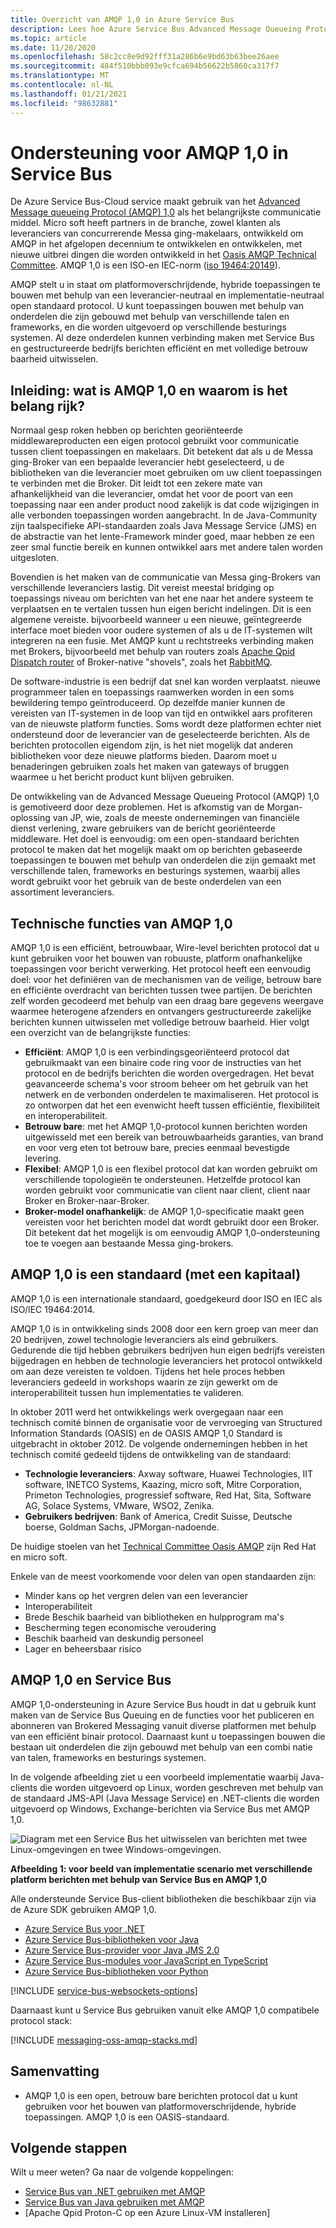 ```yaml
---
title: Overzicht van AMQP 1,0 in Azure Service Bus
description: Lees hoe Azure Service Bus Advanced Message Queueing Protocol (AMQP) ondersteunt, een open standaard protocol.
ms.topic: article
ms.date: 11/20/2020
ms.openlocfilehash: 58c2cc8e9d92fff31a286b6e9bd63b63bee26aee
ms.sourcegitcommit: 484f510bbb093e9cfca694b56622b5860ca317f7
ms.translationtype: MT
ms.contentlocale: nl-NL
ms.lasthandoff: 01/21/2021
ms.locfileid: "98632881"
---
```

# <a name="amqp-10-support-in-service-bus"></a>Ondersteuning voor AMQP 1,0 in Service Bus
De Azure Service Bus-Cloud service maakt gebruik van het [Advanced Message queueing Protocol (AMQP) 1,0](http://docs.oasis-open.org/amqp/core/v1.0/amqp-core-overview-v1.0.html) als het belangrijkste communicatie middel. Micro soft heeft partners in de branche, zowel klanten als leveranciers van concurrerende Messa ging-makelaars, ontwikkeld om AMQP in het afgelopen decennium te ontwikkelen en ontwikkelen, met nieuwe uitbrei dingen die worden ontwikkeld in het [Oasis AMQP Technical Committee](https://www.oasis-open.org/committees/tc_home.php?wg_abbrev=amqp). AMQP 1,0 is een ISO-en IEC-norm ([iso 19464:20149](https://www.iso.org/standard/64955.html)). 

AMQP stelt u in staat om platformoverschrijdende, hybride toepassingen te bouwen met behulp van een leverancier-neutraal en implementatie-neutraal open standaard protocol. U kunt toepassingen bouwen met behulp van onderdelen die zijn gebouwd met behulp van verschillende talen en frameworks, en die worden uitgevoerd op verschillende besturings systemen. Al deze onderdelen kunnen verbinding maken met Service Bus en gestructureerde bedrijfs berichten efficiënt en met volledige betrouw baarheid uitwisselen.

## <a name="introduction-what-is-amqp-10-and-why-is-it-important"></a>Inleiding: wat is AMQP 1,0 en waarom is het belang rijk?
Normaal gesp roken hebben op berichten georiënteerde middlewareproducten een eigen protocol gebruikt voor communicatie tussen client toepassingen en makelaars. Dit betekent dat als u de Messa ging-Broker van een bepaalde leverancier hebt geselecteerd, u de bibliotheken van die leverancier moet gebruiken om uw client toepassingen te verbinden met die Broker. Dit leidt tot een zekere mate van afhankelijkheid van die leverancier, omdat het voor de poort van een toepassing naar een ander product nood zakelijk is dat code wijzigingen in alle verbonden toepassingen worden aangebracht. In de Java-Community zijn taalspecifieke API-standaarden zoals Java Message Service (JMS) en de abstractie van het lente-Framework minder goed, maar hebben ze een zeer smal functie bereik en kunnen ontwikkel aars met andere talen worden uitgesloten.

Bovendien is het maken van de communicatie van Messa ging-Brokers van verschillende leveranciers lastig. Dit vereist meestal bridging op toepassings niveau om berichten van het ene naar het andere systeem te verplaatsen en te vertalen tussen hun eigen bericht indelingen. Dit is een algemene vereiste. bijvoorbeeld wanneer u een nieuwe, geïntegreerde interface moet bieden voor oudere systemen of als u de IT-systemen wilt integreren na een fusie. Met AMQP kunt u rechtstreeks verbinding maken met Brokers, bijvoorbeeld met behulp van routers zoals [Apache Qpid Dispatch router](https://qpid.apache.org/components/dispatch-router/index.html) of Broker-native "shovels", zoals het [RabbitMQ](service-bus-integrate-with-rabbitmq.md).

De software-industrie is een bedrijf dat snel kan worden verplaatst. nieuwe programmeer talen en toepassings raamwerken worden in een soms bewildering tempo geïntroduceerd. Op dezelfde manier kunnen de vereisten van IT-systemen in de loop van tijd en ontwikkel aars profiteren van de nieuwste platform functies. Soms wordt deze platformen echter niet ondersteund door de leverancier van de geselecteerde berichten. Als de berichten protocollen eigendom zijn, is het niet mogelijk dat anderen bibliotheken voor deze nieuwe platforms bieden. Daarom moet u benaderingen gebruiken zoals het maken van gateways of bruggen waarmee u het bericht product kunt blijven gebruiken.

De ontwikkeling van de Advanced Message Queueing Protocol (AMQP) 1,0 is gemotiveerd door deze problemen. Het is afkomstig van de Morgan-oplossing van JP, wie, zoals de meeste ondernemingen van financiële dienst verlening, zware gebruikers van de bericht georiënteerde middleware. Het doel is eenvoudig: om een open-standaard berichten protocol te maken dat het mogelijk maakt om op berichten gebaseerde toepassingen te bouwen met behulp van onderdelen die zijn gemaakt met verschillende talen, frameworks en besturings systemen, waarbij alles wordt gebruikt voor het gebruik van de beste onderdelen van een assortiment leveranciers.

## <a name="amqp-10-technical-features"></a>Technische functies van AMQP 1,0
AMQP 1,0 is een efficiënt, betrouwbaar, Wire-level berichten protocol dat u kunt gebruiken voor het bouwen van robuuste, platform onafhankelijke toepassingen voor bericht verwerking. Het protocol heeft een eenvoudig doel: voor het definiëren van de mechanismen van de veilige, betrouw bare en efficiënte overdracht van berichten tussen twee partijen. De berichten zelf worden gecodeerd met behulp van een draag bare gegevens weergave waarmee heterogene afzenders en ontvangers gestructureerde zakelijke berichten kunnen uitwisselen met volledige betrouw baarheid. Hier volgt een overzicht van de belangrijkste functies:

* **Efficiënt**: AMQP 1,0 is een verbindingsgeoriënteerd protocol dat gebruikmaakt van een binaire code ring voor de instructies van het protocol en de bedrijfs berichten die worden overgedragen. Het bevat geavanceerde schema's voor stroom beheer om het gebruik van het netwerk en de verbonden onderdelen te maximaliseren. Het protocol is zo ontworpen dat het een evenwicht heeft tussen efficiëntie, flexibiliteit en interoperabiliteit.
* **Betrouw bare**: met het AMQP 1,0-protocol kunnen berichten worden uitgewisseld met een bereik van betrouwbaarheids garanties, van brand en voor verg eten tot betrouw bare, precies eenmaal bevestigde levering.
* **Flexibel**: AMQP 1,0 is een flexibel protocol dat kan worden gebruikt om verschillende topologieën te ondersteunen. Hetzelfde protocol kan worden gebruikt voor communicatie van client naar client, client naar Broker en Broker-naar-Broker.
* **Broker-model onafhankelijk**: de AMQP 1,0-specificatie maakt geen vereisten voor het berichten model dat wordt gebruikt door een Broker. Dit betekent dat het mogelijk is om eenvoudig AMQP 1,0-ondersteuning toe te voegen aan bestaande Messa ging-brokers.

## <a name="amqp-10-is-a-standard-with-a-capital-s"></a>AMQP 1,0 is een standaard (met een kapitaal)
AMQP 1,0 is een internationale standaard, goedgekeurd door ISO en IEC als ISO/IEC 19464:2014.

AMQP 1,0 is in ontwikkeling sinds 2008 door een kern groep van meer dan 20 bedrijven, zowel technologie leveranciers als eind gebruikers. Gedurende die tijd hebben gebruikers bedrijven hun eigen bedrijfs vereisten bijgedragen en hebben de technologie leveranciers het protocol ontwikkeld om aan deze vereisten te voldoen. Tijdens het hele proces hebben leveranciers gedeeld in workshops waarin ze zijn gewerkt om de interoperabiliteit tussen hun implementaties te valideren.

In oktober 2011 werd het ontwikkelings werk overgegaan naar een technisch comité binnen de organisatie voor de vervroeging van Structured Information Standards (OASIS) en de OASIS AMQP 1,0 Standard is uitgebracht in oktober 2012. De volgende ondernemingen hebben in het technisch comité gedeeld tijdens de ontwikkeling van de standaard:

* **Technologie leveranciers**: Axway software, Huawei Technologies, IIT software, INETCO Systems, Kaazing, micro soft, Mitre Corporation, Primeton Technologies, progressief software, Red Hat, Sita, Software AG, Solace Systems, VMware, WSO2, Zenika.
* **Gebruikers bedrijven**: Bank of America, Credit Suisse, Deutsche boerse, Goldman Sachs, JPMorgan-nadoende.

De huidige stoelen van het [Technical Committee Oasis AMQP](https://www.oasis-open.org/committees/tc_home.php?wg_abbrev=amqp) zijn Red Hat en micro soft.

Enkele van de meest voorkomende voor delen van open standaarden zijn:

* Minder kans op het vergren delen van een leverancier
* Interoperabiliteit
* Brede Beschik baarheid van bibliotheken en hulpprogram ma's
* Bescherming tegen economische veroudering
* Beschik baarheid van deskundig personeel
* Lager en beheersbaar risico

## <a name="amqp-10-and-service-bus"></a>AMQP 1,0 en Service Bus
AMQP 1,0-ondersteuning in Azure Service Bus houdt in dat u gebruik kunt maken van de Service Bus Queuing en de functies voor het publiceren en abonneren van Brokered Messaging vanuit diverse platformen met behulp van een efficiënt binair protocol. Daarnaast kunt u toepassingen bouwen die bestaan uit onderdelen die zijn gebouwd met behulp van een combi natie van talen, frameworks en besturings systemen.

In de volgende afbeelding ziet u een voorbeeld implementatie waarbij Java-clients die worden uitgevoerd op Linux, worden geschreven met behulp van de standaard JMS-API (Java Message Service) en .NET-clients die worden uitgevoerd op Windows, Exchange-berichten via Service Bus met AMQP 1,0.

![Diagram met een Service Bus het uitwisselen van berichten met twee Linux-omgevingen en twee Windows-omgevingen.][0]

**Afbeelding 1: voor beeld van implementatie scenario met verschillende platform berichten met behulp van Service Bus en AMQP 1,0**

Alle ondersteunde Service Bus-client bibliotheken die beschikbaar zijn via de Azure SDK gebruiken AMQP 1,0.

- [Azure Service Bus voor .NET](/dotnet/api/overview/azure/service-bus?preserve-view=true)
- [Azure Service Bus-bibliotheken voor Java](/java/api/overview/azure/servicebus?preserve-view=true)
- [Azure Service Bus-provider voor Java JMS 2.0](how-to-use-java-message-service-20.md)
- [Azure Service Bus-modules voor JavaScript en TypeScript](/javascript/api/overview/azure/service-bus?preserve-view=true)
- [Azure Service Bus-bibliotheken voor Python](/python/api/overview/azure/servicebus?preserve-view=true)

[!INCLUDE [service-bus-websockets-options](../../includes/service-bus-websockets-options.md)]

Daarnaast kunt u Service Bus gebruiken vanuit elke AMQP 1,0 compatibele protocol stack:

[!INCLUDE [messaging-oss-amqp-stacks.md](../../includes/messaging-oss-amqp-stacks.md)]

## <a name="summary"></a>Samenvatting
* AMQP 1,0 is een open, betrouw bare berichten protocol dat u kunt gebruiken voor het bouwen van platformoverschrijdende, hybride toepassingen. AMQP 1,0 is een OASIS-standaard.

## <a name="next-steps"></a>Volgende stappen
Wilt u meer weten? Ga naar de volgende koppelingen:

* [Service Bus van .NET gebruiken met AMQP]
* [Service Bus van Java gebruiken met AMQP]
* [Apache Qpid Proton-C op een Azure Linux-VM installeren]

[0]: ./media/service-bus-amqp-overview/service-bus-amqp-1.png
[Service Bus van .NET gebruiken met AMQP]: service-bus-amqp-dotnet.md
[Service Bus van Java gebruiken met AMQP]: ./service-bus-java-how-to-use-jms-api-amqp.md
[Apache Qpid Proton-C installeren op een Azure Linux-VM]::
